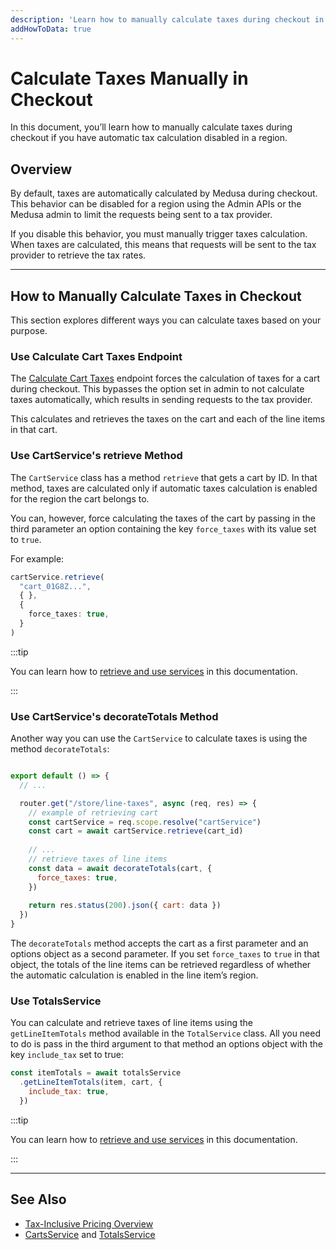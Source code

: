 ```yaml
---
description: 'Learn how to manually calculate taxes during checkout in the Medusa backend. There are different methods including using endpoints or services.'
addHowToData: true
---
```


# Calculate Taxes Manually in Checkout

In this document, you’ll learn how to manually calculate taxes during checkout if you have automatic tax calculation disabled in a region.

## Overview

By default, taxes are automatically calculated by Medusa during checkout. This behavior can be disabled for a region using the Admin APIs or the Medusa admin to limit the requests being sent to a tax provider.

If you disable this behavior, you must manually trigger taxes calculation. When taxes are calculated, this means that requests will be sent to the tax provider to retrieve the tax rates.

---

## How to Manually Calculate Taxes in Checkout

This section explores different ways you can calculate taxes based on your purpose.

### Use Calculate Cart Taxes Endpoint

The [Calculate Cart Taxes](/api/store/#tag/Cart/operation/PostCartsCartTaxes) endpoint forces the calculation of taxes for a cart during checkout. This bypasses the option set in admin to not calculate taxes automatically, which results in sending requests to the tax provider.

This calculates and retrieves the taxes on the cart and each of the line items in that cart.

### Use CartService's retrieve Method

The `CartService` class has a method `retrieve` that gets a cart by ID. In that method, taxes are calculated only if automatic taxes calculation is enabled for the region the cart belongs to.

You can, however, force calculating the taxes of the cart by passing in the third parameter an option containing the key `force_taxes` with its value set to `true`.

For example:

```ts
cartService.retrieve(
  "cart_01G8Z...",
  { },
  {
    force_taxes: true,
  }
)
```

:::tip

You can learn how to [retrieve and use services](../../../development/services/create-service.md#using-your-custom-service) in this documentation.

:::

### Use CartService's decorateTotals Method

Another way you can use the `CartService` to calculate taxes is using the method `decorateTotals`:

```jsx

export default () => {
  // ...

  router.get("/store/line-taxes", async (req, res) => {
    // example of retrieving cart
    const cartService = req.scope.resolve("cartService")
    const cart = await cartService.retrieve(cart_id)
    
    // ...
    // retrieve taxes of line items
    const data = await decorateTotals(cart, {
      force_taxes: true,
    })
    
    return res.status(200).json({ cart: data })
  })
}
```

The `decorateTotals` method accepts the cart as a first parameter and an options object as a second parameter. If you set `force_taxes` to `true` in that object, the totals of the line items can be retrieved regardless of whether the automatic calculation is enabled in the line item’s region.

### Use TotalsService

You can calculate and retrieve taxes of line items using the `getLineItemTotals` method available in the `TotalService` class. All you need to do is pass in the third argument to that method an options object with the key `include_tax` set to true:

```jsx
const itemTotals = await totalsService
  .getLineItemTotals(item, cart, {
    include_tax: true,
  })
```

:::tip

You can learn how to [retrieve and use services](../../../development/services/create-service.md#using-your-custom-service) in this documentation.

:::

---

## See Also

- [Tax-Inclusive Pricing Overview](../inclusive-pricing.md)
- [CartsService](../../../references/services/classes/CartService.md) and [TotalsService](../../../references/services/classes/TotalsService.md)
